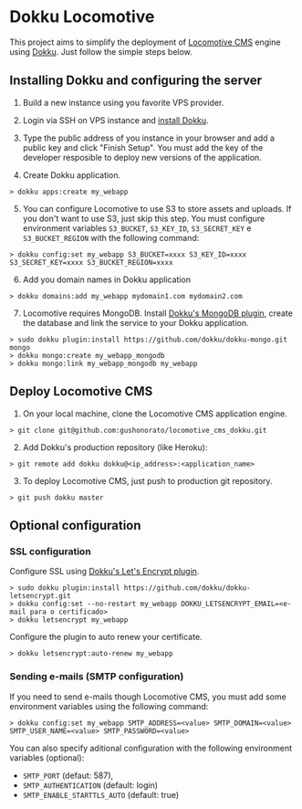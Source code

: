 # Dokku Locomotive

This project aims to simplify the deployment of [Locomotive CMS](https://www.locomotivecms.com/) engine using [Dokku](https://github.com/dokku/dokku). Just follow the simple steps below.

## Installing Dokku and configuring the server

1. Build a new instance using you favorite VPS provider.

2. Login via SSH on VPS instance and [install Dokku](https://github.com/dokku/dokku#installation).

3. Type the public address of you instance in your browser and add a public key and click "Finish Setup". You must add the key of the developer resposible to deploy new versions of the application.

4. Create Dokku application.

```
> dokku apps:create my_webapp
```

5. You can configure Locomotive to use S3 to store assets and uploads. If you don't want to use S3, just skip this step. You must configure environment variables `S3_BUCKET`, `S3_KEY_ID`, `S3_SECRET_KEY` e `S3_BUCKET_REGION` with the following command:

```
> dokku config:set my_webapp S3_BUCKET=xxxx S3_KEY_ID=xxxx S3_SECRET_KEY=xxxx S3_BUCKET_REGION=xxxx
```

6. Add you domain names in Dokku application

```
> dokku domains:add my_webapp mydomain1.com mydomain2.com
```

7. Locomotive requires MongoDB. Install [Dokku's MongoDB plugin](https://github.com/dokku/dokku-mongo), create the database and link the service to your Dokku application.
```
> sudo dokku plugin:install https://github.com/dokku/dokku-mongo.git mongo
> dokku mongo:create my_webapp_mongodb
> dokku mongo:link my_webapp_mongodb my_webapp
```

## Deploy Locomotive CMS

1. On your local machine, clone the Locomotive CMS application engine.

```
> git clone git@github.com:gushonorato/locomotive_cms_dokku.git
```

2. Add Dokku's production repository (like Heroku):

```
> git remote add dokku dokku@<ip_address>:<application_name>
```

3. To deploy Locomotive CMS, just push to production git repository.

```
> git push dokku master
```

## Optional configuration

### SSL configuration

Configure SSL using [Dokku's Let's Encrypt plugin](https://github.com/dokku/dokku-letsencrypt).

```
> sudo dokku plugin:install https://github.com/dokku/dokku-letsencrypt.git
> dokku config:set --no-restart my_webapp DOKKU_LETSENCRYPT_EMAIL=<e-mail para o certificado>
> dokku letsencrypt my_webapp
```

Configure the plugin to auto renew your certificate.

```
> dokku letsencrypt:auto-renew my_webapp
```

### Sending e-mails (SMTP configuration)

If you need to send e-mails though Locomotive CMS, you must add some environment variables using the following command:

```
> dokku config:set my_webapp SMTP_ADDRESS=<value> SMTP_DOMAIN=<value> SMTP_USER_NAME=<value> SMTP_PASSWORD=<value>

```

You can also specify aditional configuration with the following environment variables (optional):

- `SMTP_PORT` (defaut: 587),
- `SMTP_AUTHENTICATION` (default: login)
- `SMTP_ENABLE_STARTTLS_AUTO` (default: true)
